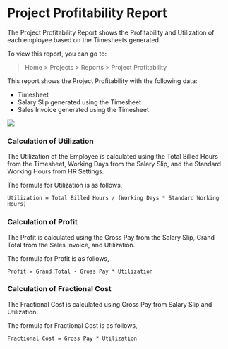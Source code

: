
# Project Profitability Report



The Project Profitability Report shows the Profitability and Utilization of each employee based on the Timesheets generated.


To view this report, you can go to:


> Home > Projects > Reports > Project Profitability


This report shows the Project Profitability with the following data:


* Timesheet
* Salary Slip generated using the Timesheet
* Sales Invoice generated using the Timesheet


![](/files/profitability-report.gif)


### Calculation of Utilization


The Utilization of the Employee is calculated using the Total Billed Hours from the Timesheet, Working Days from the Salary Slip, and the Standard Working Hours from HR Settings.


The formula for Utilization is as follows,



```
Utilization = Total Billed Hours / (Working Days * Standard Working Hours)

```

### Calculation of Profit


The Profit is calculated using the Gross Pay from the Salary Slip, Grand Total from the Sales Invoice, and Utilization.


The formula for Profit is as follows,



```
Profit = Grand Total - Gross Pay * Utilization

```

### Calculation of Fractional Cost


The Fractional Cost is calculated using Gross Pay from Salary Slip and Utilization.


The formula for Fractional Cost is as follows,



```
Fractional Cost = Gross Pay * Utilization

```



